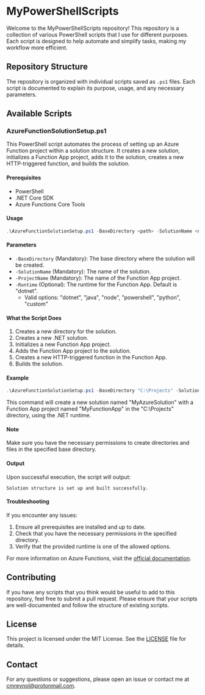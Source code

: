 # MyPowerShellScripts

Welcome to the MyPowerShellScripts repository! This repository is a collection of various PowerShell scripts that I use for different purposes. Each script is designed to help automate and simplify tasks, making my workflow more efficient.

## Repository Structure

The repository is organized with individual scripts saved as `.ps1` files. Each script is documented to explain its purpose, usage, and any necessary parameters.

## Available Scripts

### AzureFunctionSolutionSetup.ps1

This PowerShell script automates the process of setting up an Azure Function project within a solution structure. It creates a new solution, initializes a Function App project, adds it to the solution, creates a new HTTP-triggered function, and builds the solution.

#### Prerequisites

- PowerShell
- .NET Core SDK
- Azure Functions Core Tools

#### Usage

```powershell
.\AzureFunctionSolutionSetup.ps1 -BaseDirectory <path> -SolutionName <name> -ProjectName <name> [-Runtime <runtime>]
```

#### Parameters

- `-BaseDirectory` (Mandatory): The base directory where the solution will be created.
- `-SolutionName` (Mandatory): The name of the solution.
- `-ProjectName` (Mandatory): The name of the Function App project.
- `-Runtime` (Optional): The runtime for the Function App. Default is "dotnet".
  - Valid options: "dotnet", "java", "node", "powershell", "python", "custom"

#### What the Script Does

1. Creates a new directory for the solution.
2. Creates a new .NET solution.
3. Initializes a new Function App project.
4. Adds the Function App project to the solution.
5. Creates a new HTTP-triggered function in the Function App.
6. Builds the solution.

#### Example

```powershell
.\AzureFunctionSolutionSetup.ps1 -BaseDirectory "C:\Projects" -SolutionName "MyAzureSolution" -ProjectName "MyFunctionApp" -Runtime "dotnet"
```

This command will create a new solution named "MyAzureSolution" with a Function App project named "MyFunctionApp" in the "C:\Projects" directory, using the .NET runtime.

#### Note

Make sure you have the necessary permissions to create directories and files in the specified base directory.

#### Output

Upon successful execution, the script will output:

```
Solution structure is set up and built successfully.
```

#### Troubleshooting

If you encounter any issues:

1. Ensure all prerequisites are installed and up to date.
2. Check that you have the necessary permissions in the specified directory.
3. Verify that the provided runtime is one of the allowed options.

For more information on Azure Functions, visit the [official documentation](https://docs.microsoft.com/en-us/azure/azure-functions/).

## Contributing

If you have any scripts that you think would be useful to add to this repository, feel free to submit a pull request. Please ensure that your scripts are well-documented and follow the structure of existing scripts.

## License

This project is licensed under the MIT License. See the [LICENSE](https://opensource.org/license/MIT) file for details.

## Contact

For any questions or suggestions, please open an issue or contact me at [cmreynol@protonmail.com](mailto:cmreynol@protonmail.com).